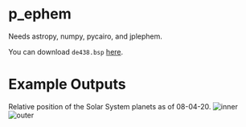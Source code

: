 # p_ephem

Needs astropy, numpy, pycairo, and jplephem.

You can download `de438.bsp` [here](https://naif.jpl.nasa.gov/pub/naif/generic_kernels/spk/planets/).

# Example Outputs
Relative position of the Solar System planets as of 08-04-20.
![inner](./inner_today.png)
![outer](./inner_today.png)
